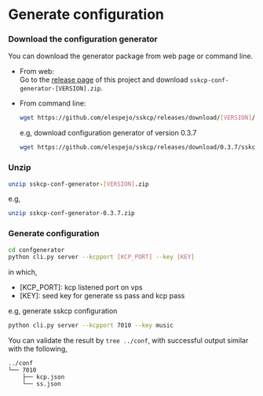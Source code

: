 # Generate configuration

### Download the configuration generator
You can download the generator package from web page or command line.

* From web:  
    Go to the [release page](https://github.com/elespejo/sskcp/releases) of this project and download `sskcp-conf-generator-[VERSION].zip`.

* From command line:  
    ```bash
    wget https://github.com/elespejo/sskcp/releases/download/[VERSION]/sskcp-conf-generator-[VERSION].zip
    ```
    e.g, download configuration generator of version 0.3.7
    ```bash
    wget https://github.com/elespejo/sskcp/releases/download/0.3.7/sskcp-conf-generator-0.3.7.zip
    ```

### Unzip
```bash
unzip sskcp-conf-generator-[VERSION].zip
```
e.g,
```bash
unzip sskcp-conf-generator-0.3.7.zip
```

### Generate configuration

```bash
cd confgenerator
python cli.py server --kcpport [KCP_PORT] --key [KEY]
```
in which,
* [KCP_PORT]: kcp listened port on vps 
* [KEY]: seed key for generate ss pass and kcp pass  

e.g, generate sskcp configuration
```bash
python cli.py server --kcpport 7010 --key music
``` 

You can validate the result by `tree ../conf`, with successful output similar with the following,
```
../conf
└── 7010
    ├── kcp.json
    └── ss.json
```
